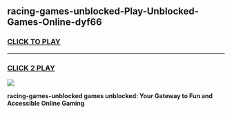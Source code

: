 
## racing-games-unblocked-Play-Unblocked-Games-Online-dyf66
<h3>
<a href="https://premium76.site?title=racing-games-unblocked&ref=25A">CLICK TO PLAY</a></h3>
<hr>

<h3>
<a href="https://premium76.site?title=racing-games-unblocked&ref=25A">CLICK 2 PLAY</a>
  
</h3>

<a href="https://premium76.site?title=racing-games-unblocked&ref=25A"><img src="https://clearcache.store/games.png"></a>


**racing-games-unblocked games unblocked: Your Gateway to Fun and Accessible Online Gaming**
